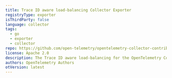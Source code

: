 ```yaml
---
title: Trace ID aware load-balancing Collector Exporter
registryType: exporter
isThirdParty: false
language: collector
tags:
  - go
  - exporter
  - collector
repo: https://github.com/open-telemetry/opentelemetry-collector-contrib/tree/main/exporter/loadbalancingexporter
license: Apache 2.0
description: The Trace ID aware load-balancing for the OpenTelemetry Collector.
authors: OpenTelemetry Authors
otVersion: latest
---
```

